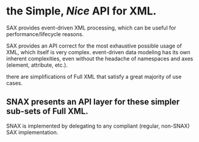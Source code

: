 # the Simple, *Nice* API for XML.

SAX provides event-driven XML processing, which can be useful for performance/lifecycle reasons.

SAX provides an API correct for the most exhaustive possible usage of XML, which itself is very complex.
event-driven data modeling has its own inherent complexities,
even without the headache of namespaces and axes (element, attribute, etc.).

there are simplifications of Full XML that satisfy a great majority of use cases.

## SNAX presents an API layer for these simpler sub-sets of Full XML.

SNAX is implemented by delegating to any compliant (regular, non-SNAX) SAX implementation.
